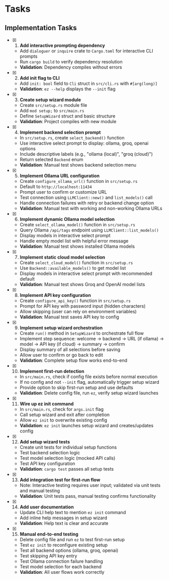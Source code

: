 # Tasks

## Implementation Tasks

- [x] 1. **Add interactive prompting dependency**
   - Add `dialoguer` or `inquire` crate to `Cargo.toml` for interactive CLI prompts
   - Run `cargo build` to verify dependency resolution
   - **Validation**: Dependency compiles without errors

- [x] 2. **Add init flag to CLI**
   - Add `init: bool` field to `Cli` struct in `src/cli.rs` with `#[arg(long)]`
   - **Validation**: `ez --help` displays the `--init` flag

- [x] 3. **Create setup wizard module**
   - Create `src/setup.rs` module file
   - Add `mod setup;` to `src/main.rs`
   - Define `SetupWizard` struct and basic structure
   - **Validation**: Project compiles with new module

- [x] 4. **Implement backend selection prompt**
   - In `src/setup.rs`, create `select_backend()` function
   - Use interactive select prompt to display: ollama, groq, openai options
   - Include descriptive labels (e.g., "ollama (local)", "groq (cloud)")
   - Return selected `Backend` enum
   - **Validation**: Manual test shows backend selection menu

- [x] 5. **Implement Ollama URL configuration**
   - Create `configure_ollama_url()` function in `src/setup.rs`
   - Default to `http://localhost:11434`
   - Prompt user to confirm or customize URL
   - Test connection using `LLMClient::new()` and `list_models()` call
   - Handle connection failures with retry or backend change option
   - **Validation**: Manual test with working and non-working Ollama URLs

- [x] 6. **Implement dynamic Ollama model selection**
   - Create `select_ollama_model()` function in `src/setup.rs`
   - Query Ollama `/api/tags` endpoint using `LLMClient::list_models()`
   - Display models in interactive select prompt
   - Handle empty model list with helpful error message
   - **Validation**: Manual test shows installed Ollama models

- [x] 7. **Implement static cloud model selection**
   - Create `select_cloud_model()` function in `src/setup.rs`
   - Use `Backend::available_models()` to get model list
   - Display models in interactive select prompt with recommended default
   - **Validation**: Manual test shows Groq and OpenAI model lists

- [x] 8. **Implement API key configuration**
   - Create `configure_api_key()` function in `src/setup.rs`
   - Prompt for API key with password input (hidden characters)
   - Allow skipping (user can rely on environment variables)
   - **Validation**: Manual test saves API key to config

- [x] 9. **Implement setup wizard orchestration**
   - Create `run()` method in `SetupWizard` to orchestrate full flow
   - Implement step sequence: welcome → backend → URL (if ollama) → model → API key (if cloud) → summary → confirm
   - Display summary of all selections before saving
   - Allow user to confirm or go back to edit
   - **Validation**: Complete setup flow works end-to-end

- [x] 10. **Implement first-run detection**
    - In `src/main.rs`, check if config file exists before normal execution
    - If no config and not `--init` flag, automatically trigger setup wizard
    - Provide option to skip first-run setup and use defaults
    - **Validation**: Delete config file, run `ez`, verify setup wizard launches

- [x] 11. **Wire up ez init command**
    - In `src/main.rs`, check for `args.init` flag
    - Call setup wizard and exit after completion
    - Allow `ez init` to overwrite existing config
    - **Validation**: `ez init` launches setup wizard and creates/updates config

- [x] 12. **Add setup wizard tests**
    - Create unit tests for individual setup functions
    - Test backend selection logic
    - Test model selection logic (mocked API calls)
    - Test API key configuration
    - **Validation**: `cargo test` passes all setup tests

- [x] 13. **Add integration test for first-run flow**
    - Note: Interactive testing requires user input; validated via unit tests and manual testing
    - **Validation**: Unit tests pass, manual testing confirms functionality

- [x] 14. **Add user documentation**
    - Update CLI help text to mention `ez init` command
    - Add inline help messages in setup wizard
    - **Validation**: Help text is clear and accurate

- [x] 15. **Manual end-to-end testing**
    - Delete config file and run `ez` to test first-run setup
    - Test `ez init` to reconfigure existing setup
    - Test all backend options (ollama, groq, openai)
    - Test skipping API key entry
    - Test Ollama connection failure handling
    - Test model selection for each backend
    - **Validation**: All user flows work correctly
